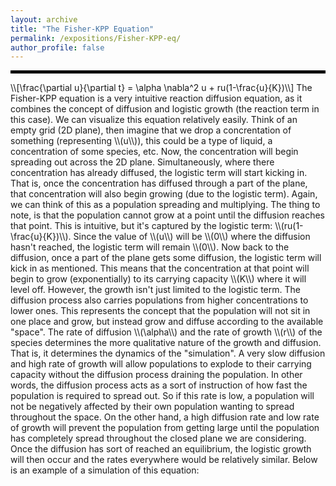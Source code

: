 ```yaml
---
layout: archive
title: "The Fisher-KPP Equation"
permalink: /expositions/Fisher-KPP-eq/
author_profile: false
---
```

<hr style="border: 2px solid black;">
\\[\frac{\partial u}{\partial t} = \alpha \nabla^2 u + ru(1-\frac{u}{K})\\]
The Fisher-KPP equation is a very intuitive reaction diffusion equation, as it combines the concept of diffusion and logistic growth (the reaction term in this case). We can visualize this equation relatively easily. Think of an empty grid (2D plane), then imagine that we drop a concrentation of something (representing \\(u\\)), this could be a type of liquid, a concentration of some species, etc. Now, the concentration will begin spreading out across the 2D plane. Simultaneously, where there concentration has already diffused, the logistic term will start kicking in. That is, once the concentration has diffused through a part of the plane, that concentration will also begin growing (due to the logistic term). Again, we can think of this as a population spreading and multiplying. The thing to note, is that the population cannot grow at a point until the diffusion reaches that point. This is intuitive, but it's captured by the logistic term: \\(ru(1-\frac{u}{K})\\). Since the value of \\(u\\) will be \\(0\\) where the diffusion hasn't reached, the logistic term will remain \\(0\\). Now back to the diffusion, once a part of the plane gets some diffusion, the logistic term will kick in as mentioned. This means that the concentration at that point will begin to grow (exponentially) to its carrying capacity \\(K\\) where it will level off. However, the growth isn't just limited to the logistic term. The diffusion process also carries populations from higher concentrations to lower ones. This represents the concept that the population will not sit in one place and grow, but instead grow and diffuse according to the available "space". The rate of diffusion \\(\alpha\\) and the rate of growth \\(r\\) of the species determines the more qualitative nature of the growth and diffusion. That is, it determines the dynamics of the "simulation". A very slow diffusion and high rate of growth will allow populations to explode to their carrying capacity without the diffusion process draining the population. In other words, the diffusion process acts as a sort of instruction of how fast the population is required to spread out. So if this rate is low, a population will not be negatively affected by their own population wanting to spread throughout the space. On the other hand, a high diffusion rate and low rate of growth will prevent the population from getting large until the population has completely spread throughout the closed plane we are considering. Once the diffusion has sort of reached an equilibrium, the logistic growth will then occur and the rates everywhere would be relatively similar. Below is an example of a simulation of this equation:


